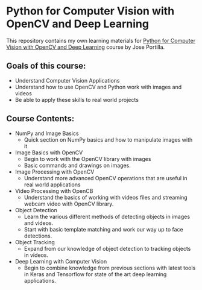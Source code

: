 # Python for Computer Vision with OpenCV and Deep Learning
This repository contains my own learning materials for [Python for Computer Vision with OpenCV and Deep Learning](https://www.udemy.com/course/python-for-computer-vision-with-opencv-and-deep-learning/) course by Jose Portilla.

## Goals of this course:
* Understand Computer Vision Applications
* Understand how to use OpenCV and Python work with images and videos
* Be able to apply these skills to real world projects

## Course Contents:
* NumPy and Image Basics
  * Quick section on NumPy basics and how to manipulate images with it
* Image Basics with OpenCV
  * Begin to work with the OpenCV library with images
  * Basic commands and drawings on images.
* Image Processing with OpenCV
  * Understand more advanced OpenCV operations that are useful in real world applications
* Video Processing with OpenCB
  * Understand the basics of working with videos files and streaming webcam video with OpenCV library.
* Object Detection
  * Learn the various different methods of detecting objects in images and videos.
  * Start with basic template matching and work our way up to face detections.
* Object Tracking
  * Expand from our knowledge of object detection to tracking objects in videos.
* Deep Learning with Computer Vision
  * Begin to combine knowledge from previous sections with latest tools in Keras and Tensorflow for state of the art deep learning applications.
